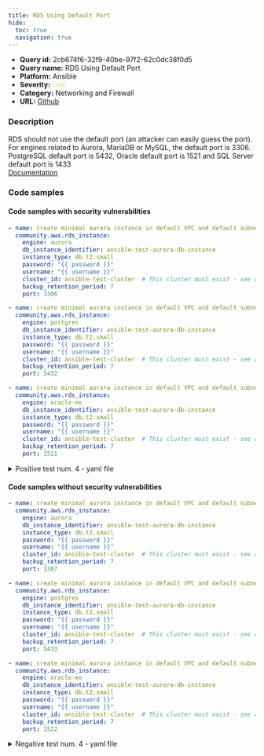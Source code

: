 ```yaml
---
title: RDS Using Default Port
hide:
  toc: true
  navigation: true
---
```


<style>
  .highlight .hll {
    background-color: #ff171742;
  }
  .md-content {
    max-width: 1100px;
    margin: 0 auto;
  }
</style>

-   **Query id:** 2cb674f6-32f9-40be-97f2-62c0dc38f0d5
-   **Query name:** RDS Using Default Port
-   **Platform:** Ansible
-   **Severity:** <span style="color:#edd57e">Low</span>
-   **Category:** Networking and Firewall
-   **URL:** [Github](https://github.com/Checkmarx/kics/tree/master/assets/queries/ansible/aws/rds_using_default_port)

### Description
RDS should not use the default port (an attacker can easily guess the port). For engines related to Aurora, MariaDB or MySQL, the default port is 3306. PostgreSQL default port is 5432, Oracle default port is 1521 and SQL Server default port is 1433<br>
[Documentation](https://docs.ansible.com/ansible/latest/collections/community/aws/rds_instance_module.html#parameter-port)

### Code samples
#### Code samples with security vulnerabilities
```yaml title="Positive test num. 1 - yaml file" hl_lines="10"
- name: create minimal aurora instance in default VPC and default subnet group
  community.aws.rds_instance:
    engine: aurora
    db_instance_identifier: ansible-test-aurora-db-instance
    instance_type: db.t2.small
    password: "{{ password }}"
    username: "{{ username }}"
    cluster_id: ansible-test-cluster  # This cluster must exist - see rds_cluster to manage it
    backup_retention_period: 7
    port: 3306

```
```yaml title="Positive test num. 2 - yaml file" hl_lines="10"
- name: create minimal aurora instance in default VPC and default subnet group2
  community.aws.rds_instance:
    engine: postgres
    db_instance_identifier: ansible-test-aurora-db-instance
    instance_type: db.t2.small
    password: "{{ password }}"
    username: "{{ username }}"
    cluster_id: ansible-test-cluster  # This cluster must exist - see rds_cluster to manage it
    backup_retention_period: 7
    port: 5432

```
```yaml title="Positive test num. 3 - yaml file" hl_lines="10"
- name: create minimal aurora instance in default VPC and default subnet group2
  community.aws.rds_instance:
    engine: oracle-ee
    db_instance_identifier: ansible-test-aurora-db-instance
    instance_type: db.t2.small
    password: "{{ password }}"
    username: "{{ username }}"
    cluster_id: ansible-test-cluster  # This cluster must exist - see rds_cluster to manage it
    backup_retention_period: 7
    port: 1521

```
<details><summary>Positive test num. 4 - yaml file</summary>

```yaml hl_lines="10"
- name: create minimal aurora instance in default VPC and default subnet group2
  community.aws.rds_instance:
    engine: sqlserver-ee
    db_instance_identifier: ansible-test-aurora-db-instance
    instance_type: db.t2.small
    password: "{{ password }}"
    username: "{{ username }}"
    cluster_id: ansible-test-cluster  # This cluster must exist - see rds_cluster to manage it
    backup_retention_period: 7
    port: 1433

```
</details>


#### Code samples without security vulnerabilities
```yaml title="Negative test num. 1 - yaml file"
- name: create minimal aurora instance in default VPC and default subnet group
  community.aws.rds_instance:
    engine: aurora
    db_instance_identifier: ansible-test-aurora-db-instance
    instance_type: db.t2.small
    password: "{{ password }}"
    username: "{{ username }}"
    cluster_id: ansible-test-cluster  # This cluster must exist - see rds_cluster to manage it
    backup_retention_period: 7
    port: 3307

```
```yaml title="Negative test num. 2 - yaml file"
- name: create minimal aurora instance in default VPC and default subnet group2
  community.aws.rds_instance:
    engine: postgres
    db_instance_identifier: ansible-test-aurora-db-instance
    instance_type: db.t2.small
    password: "{{ password }}"
    username: "{{ username }}"
    cluster_id: ansible-test-cluster  # This cluster must exist - see rds_cluster to manage it
    backup_retention_period: 7
    port: 5433

```
```yaml title="Negative test num. 3 - yaml file"
- name: create minimal aurora instance in default VPC and default subnet group2
  community.aws.rds_instance:
    engine: oracle-ee
    db_instance_identifier: ansible-test-aurora-db-instance
    instance_type: db.t2.small
    password: "{{ password }}"
    username: "{{ username }}"
    cluster_id: ansible-test-cluster  # This cluster must exist - see rds_cluster to manage it
    backup_retention_period: 7
    port: 1522

```
<details><summary>Negative test num. 4 - yaml file</summary>

```yaml
- name: create minimal aurora instance in default VPC and default subnet group2
  community.aws.rds_instance:
    engine: sqlserver-ee
    db_instance_identifier: ansible-test-aurora-db-instance
    instance_type: db.t2.small
    password: "{{ password }}"
    username: "{{ username }}"
    cluster_id: ansible-test-cluster  # This cluster must exist - see rds_cluster to manage it
    backup_retention_period: 7
    port: 1434

```
</details>
